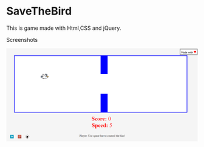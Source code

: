 # SaveTheBird

This is game made with Html,CSS and jQuery.

Screenshots

![alt text](https://github.com/jainpawan21/SaveTheBird/blob/master/screenshot1.png)

